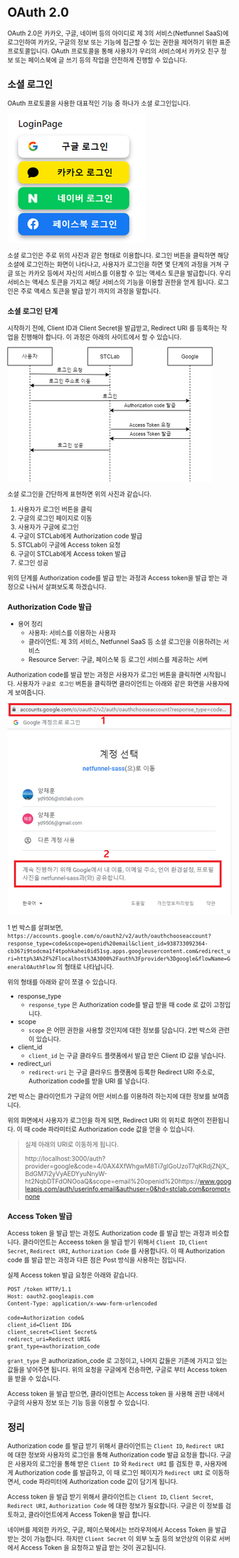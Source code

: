 # OAuth 2.0

OAuth 2.0은 카카오, 구글, 네이버 등의 아이디로 제 3의 서비스(Netfunnel SaaS)에 로그인하여 카카오, 구글의 정보 또는 기능에 접근할 수 있는 권한을 제어하기 위한 표준 프로토콜입니다. OAuth 프로토콜을 통해 사용자가 우리의 서비스에서 카카오 친구 정보 또는 페이스북에 글 쓰기 등의 작업을 안전하게 진행할 수 있습니다.



## 소셜 로그인

OAuth 프로토콜을 사용한 대표적인 기능 중 하나가 소셜 로그인입니다. 

![oauth_1](../images/oauth_1.png)

소셜 로그인은 주로 위의 사진과 같은 형태로 이용합니다. 로그인 버튼을 클릭하면 해당 소셜에 로그인하는 화면이 나타나고, 사용자가 로그인을 하면 몇 단계의 과정을 거쳐 구글 또는 카카오 등에서 자신의 서비스를 이용할 수 있는 액세스 토큰을 발급합니다. 우리 서비스는 액세스 토큰을 가지고 해당 서비스의 기능을 이용할 권한을 얻게 됩니다. 로그인은 주로 액세스 토큰을 발급 받기 까지의 과정을 말합니다.



### 소셜 로그인 단계

시작하기 전에, Client ID과 Client Secret을 발급받고, Redirect URI 를 등록하는 작업을 진행해야 합니다. 이 과정은 아래의 사이트에서 할 수 있습니다.

[Google Cloud Platform]: https://console.cloud.google.com/apis/dashboard?hl=ko&amp;pli=1&amp;project=golden-argon-315807&amp;folder=&amp;organizationId=
[Naver Developers]: https://developers.naver.com/main/
[Facebook for Developers]: https://developers.facebook.com/




![oauth](../images/oauth_2.png)

소셜 로그인을 간단하게 표현하면 위의 사진과 같습니다.

1. 사용자가 로그인 버튼을 클릭
2. 구글의 로그인 페이지로 이동
3. 사용자가 구글에 로그인
4. 구글이 STCLab에게 Authorization code 발급
5. STCLab이 구글에 Access token 요청
6. 구글이 STCLab에게 Access token 발급
7. 로그인 성공

위의 단계를 Authorization code를 발급 받는 과정과 Access token을 발급 받는 과정으로 나눠서 살펴보도록 하겠습니다.



### Authorization Code 발급

* 용어 정리
  * 사용자: 서비스를 이용하는 사용자
  * 클라이언트: 제 3의 서비스, Netfunnel SaaS 등 소셜 로그인을 이용하려는 서비스
  * Resource Server: 구글, 페이스북 등 로그인 서비스를 제공하는 서버



Authorization code를 발급 받는 과정은 사용자가 로그인 버튼을 클릭하면 시작됩니다. 사용자가 `구글로 로그인` 버튼을 클릭하면 클라이언트는 아래와 같은 화면을 사용자에게 보여줍니다.

![image-20210714130249766](../images/oauth_3.png)

1 번 박스를 살펴보면, `https://accounts.google.com/o/oauth2/v2/auth/oauthchooseaccount?response_type=code&scope=openid%20email&client_id=938733092364-cb367i9todcma1f4tpohkahei0id51sg.apps.googleusercontent.com&redirect_uri=http%3A%2F%2Flocalhost%3A3000%2Fauth%3Fprovider%3Dgoogle&flowName=GeneralOAuthFlow` 의 형태로 나타납니다. 



위의 형태를 아래와 같이 쪼갤 수 있습니다.

* response_type
  * `response_type` 은 Authorization code를 발급 받을 때 code 로 값이 고정입니다. 
* scope
  * `scope` 은 어떤 권한을 사용할 것인지에 대한 정보를 담습니다. 2번 박스와 관련이 있습니다.
* client_id
  * `client_id` 는 구글 클라우드 플랫폼에서 발급 받은 Client ID 값을 넣습니다.
* redirect_uri
  * `redirect-uri` 는 구글 클라우드 플랫폼에 등록한 Redirect URI 주소로, Authorization code를 받을 URI 를 넣습니다.



2번 박스는 클라이언트가 구글의 어떤 서비스를 이용하려 하는지에 대한 정보를 보여줍니다.



위의 화면에서 사용자가 로그인을 하게 되면, Redirect URI 의 위치로 화면이 전환됩니다. 이 때 code 파라미터로 Authorization code 값을 얻을 수 있습니다. 

> 실제 아래의 URI로 이동하게 됩니다.
>
> http://localhost:3000/auth?provider=google&code=4/0AX4XfWhgwM8Ti7gIGoUzoT7qKRdjZNjX_BdGM7i2yVyAEDYyuNnyW-ht2NqbDTFdONOoaQ&scope=email%20openid%20https://www.googleapis.com/auth/userinfo.email&authuser=0&hd=stclab.com&prompt=none



### Access Token 발급

Access token 을 발급 받는 과정도 Authorization code 를 발급 받는 과정과 비슷합니다. 클라이언트는 Acceess token 을 발급 받기 위해서 `Client ID`, `Client Secret`, `Redirect URI`, `Authorization Code` 를 사용합니다. 이 때 Authorization code 를 발급 받는 과정과 다른 점은 Post 방식을 사용하는 점입니다. 

실제 Access token 발급 요청은 아래와 같습니다.

```http
POST /token HTTP/1.1
Host: oauth2.googleapis.com
Content-Type: application/x-www-form-urlencoded

code=Authorization code&
client_id=Client ID&
client_secret=Client Secret&
redirect_uri=Redirect URI&
grant_type=authorization_code
```

`grant_type` 은 authorization_code 로 고정이고, 나머지 값들은 기존에 가지고 있는 값들을 넣어주면 됩니다. 위의 요청을 구글에게 전송하면, 구글로 부터 Access token 을 받을 수 있습니다.

Access token 을 발급 받으면, 클라이언트는 Access token 을 사용해 권한 내에서 구글의 사용자 정보 또는 기능 등을 이용할 수 있습니다.



## 정리

Authorization code 를 발급 받기 위해서 클라이언트는 `Client ID`, `Redirect URI` 에 대한 정보와 사용자의 로그인을 통해 Authorization code 발급 요청을 합니다. 구글은 사용자의 로그인을 통해 받은 `Client ID` 와 `Redirect URI` 를 검토한 후, 사용자에게 Authorization code 를 발급하고, 이 때 로그인 페이지가 `Redirect URI` 로 이동하면서, code 파라미터에 Authorization code 값이 담기게 됩니다.

Access token 을 발급 받기 위해서 클라이언트는 `Client ID`, `Client Secret`, `Redirect URI`, `Authorization Code` 에 대한 정보가 필요합니다. 구글은 이 정보를 검토하고, 클라이언트에게 Access Token을 발급 합니다. 

네이버를 제외한 카카오, 구글, 페이스북에서는 브라우저에서 Access Token 을 발급 받는 것이 가능합니다. 하지만 `Client Secret` 이 외부 노출 등의 보안상의 이유로 서버에서 Access Token 을 요청하고 발급 받는 것이 권고됩니다.

